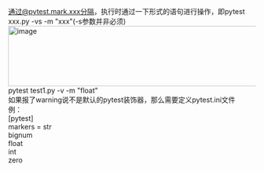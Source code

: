 通过@pytest.mark.xxx分隔，执行时通过一下形式的语句进行操作，即pytest xxx.py -vs -m "xxx"(-s参数并非必须)
<img width="687" height="123" alt="image" src="https://github.com/user-attachments/assets/1496602a-663b-4bdd-ae19-da49858c802e" /><br>
pytest test1.py -v -m "float"<br>
如果报了warning说不是默认的pytest装饰器，那么需要定义pytest.ini文件<br>
例：<br>
[pytest]<br>
markers =  str <br>
        </t>bignum <br>
        </t>float <br>
    </t>int <br>
    </t>zero<br>
